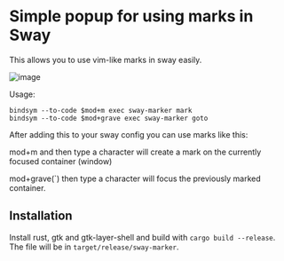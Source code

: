 # Simple popup for using marks in Sway

This allows you to use vim-like marks in sway easily.

![image](https://i.imgur.com/gQW40rq.png)

Usage:
```
bindsym --to-code $mod+m exec sway-marker mark
bindsym --to-code $mod+grave exec sway-marker goto
```
After adding this to your sway config you can use marks like this:

mod+m and then type a character will create a mark on the currently focused container (window)

mod+grave(`) then type a character will focus the previously marked container.

## Installation

Install rust, gtk and gtk-layer-shell and build with `cargo build --release`. The file will be in `target/release/sway-marker`.
